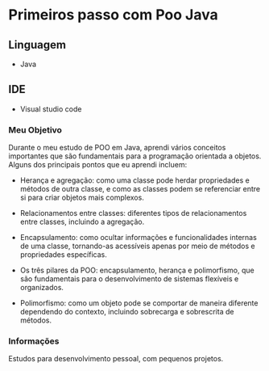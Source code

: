  #  Primeiros passo com Poo Java

## Linguagem
* Java

## IDE
* Visual studio code

### Meu Objetivo 

Durante o meu estudo de POO em Java, aprendi vários conceitos importantes que são fundamentais para a programação orientada a objetos. Alguns dos principais pontos que eu aprendi incluem:

+ Herança e agregação: como uma classe pode herdar propriedades e métodos de outra classe, e como as classes podem se referenciar entre si para criar objetos mais complexos.

+ Relacionamentos entre classes: diferentes tipos de relacionamentos entre classes, incluindo a agregação.

+ Encapsulamento: como ocultar informações e funcionalidades internas de uma classe, tornando-as acessíveis apenas por meio de métodos e propriedades específicas.

+ Os três pilares da POO: encapsulamento, herança e polimorfismo, que são fundamentais para o desenvolvimento de sistemas flexíveis e organizados.

+ Polimorfismo: como um objeto pode se comportar de maneira diferente dependendo do contexto, incluindo sobrecarga e sobrescrita de métodos.
### Informações
Estudos para desenvolvimento pessoal, com pequenos projetos.
